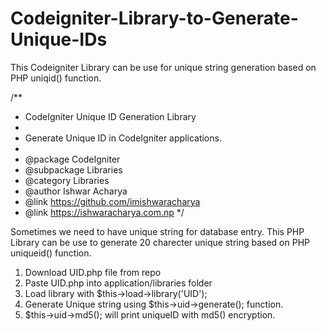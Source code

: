 # Codeigniter-Library-to-Generate-Unique-IDs
This Codeigniter Library can be use for unique string generation based on PHP uniqid() function.

/**
 * CodeIgniter Unique ID Generation Library
 *
 * Generate Unique ID in CodeIgniter applications.
 *
 * @package            CodeIgniter
 * @subpackage        Libraries
 * @category        Libraries
 * @author            Ishwar Acharya
 * @link            https://github.com/imishwaracharya
 * @link            https://ishwaracharya.com.np
 */



Sometimes we need to have unique string for database entry. This PHP Library can be use to generate 20 charecter unique string based on PHP uniqueid() function.

1. Download UID.php file from repo
2. Paste UID.php into application/libraries folder
3. Load library with $this->load->library('UID'); 
4. Generate Unique string using $this->uid->generate(); function.
5. $this->uid->md5(); will print uniqueID with md5() encryption.
